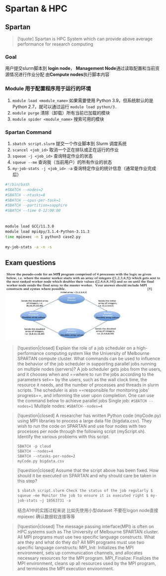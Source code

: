 # Spartan & HPC
## Spartan

> [!quote]
> Spartan is HPC System which can provide above average performance for research computing

### Goal 

用户提交slurm脚本到 **login node**， **Management Node**通过读取配置和当前资源情况进行作业分配 由**Compute nodes**执行脚本内容

### Module 用于配置程序用于运行的环境

1. `module load <module_name>` 如果需要使用 Python 3.9，但系统默认的是 Python 2.7，就可以通过运行 `module load python/3.`
2. `module purge` 清除（卸载）所有当前已加载的模块
3. `module spider <module_name>` 搜索可用的模块

### Spartan Command

1. `sbatch script.slurm`  提交一个作业脚本到 Slurm 调度系统
2. `scancel <job_id>`  取消一个正在排队或正在运行的作业
3. `squeue -j <job_id>`  查询特定作业的状态
4. `squeue --me`  查询我（当前用户）的所有作业的状态
5. `my-job-stats -j <job_id> -a`  查询特定作业的统计信息（通常是作业完成后）

```sh
#!/bin/bash
#SBATCH --nodes=2
#SBATCH --ntasks=8
#SBATCH --cpus-per-task=1
#SBATCH --partition=sapphire
#SBATCH --time 0-12:00:00


module load GCC/11.3.0 
module load mpi4py/3.1.4-Python-3.11.3
time mpiexec -n 1 python3 case2.py 

my-job-stats -a -n -s
```
## Exam questions

![](./images/Pasted%20image%2020250619215410.png)

> [!question|closed] Explain the role of a job scheduler on a high-performance computing system like the University of Melbourne SPARTAN compute cluster. What commands can be used to influence the behavior of the job scheduler in supporting parallel jobs running on multiple nodes (servers)?
> A job scheduler gets jobs from the users, and it chooses when and ==where to run the jobs according to the parameters set== by the users, such as the wall clock time, the resource it needs, and the number of processes and threads in slurm scripts. The scheduler is also ==responsible for monitoring jobs’ progress==, and informing the user upon completion. One can use the command below to achieve parallel jobs Single job: `#SBATCH --nodes=1` Multiple nodes: `#SBATCH--nodes=4`

> [!question|closed] A researcher has written Python code (myCode.py) using MPI libraries to process a large data file (bigdata.csv). They wish to run the code on SPARTAN and use four nodes with two processes per node through the following script (myScript.sh). Identify the various problems with this script.
> ```
> SBATCH -p cloud
> SBATCH --nodes=4
> SBATCH --ntasks-per-node=2
> myCode.py bigdata.csv
> ```

> [!question|closed] Assume that the script above has been fixed. How should it be executed on SPARTAN and why should care be taken in this step?
>```
>$ sbatch script.slurm Check the status of the job regularly $ squeue –me Monitor the job to ensure it is executed right $ my-job-stats –j 18563731 -a
>```
>结合A1中的实践过程来说 比如先使用小型dataset 不要在logon node直接mpiexec 确认数据软连接等等

> [!question|closed] The message passing interface(MPI) is often on HPC systems such as The University of Melbourne SPARTAN cluster. All MPI programs must use two specific language constructs. What are they and what do they do?
> All MPI programs must use two specific language constructs: MPI_Init: Initializes the MPI environment, sets up communication channels, and allocates necessary resources for the MPI program. MPI_Finalize: Finalizes the MPI environment, cleans up all resources used by the MPI program, and terminates the MPI execution environment.
